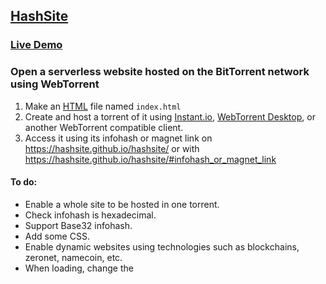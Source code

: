 ## [HashSite](https://hashsite.github.io/hashsite/)

### [Live Demo](https://hashsite.github.io/hashsite/#magnet:?xt=urn:btih:ac68392d0cb90b37583805eb4a638a41995a9ec2&dn=index.html&tr=udp%3A%2F%2Fexplodie.org%3A6969&tr=udp%3A%2F%2Ftracker.coppersurfer.tk%3A6969&tr=udp%3A%2F%2Ftracker.empire-js.us%3A1337&tr=udp%3A%2F%2Ftracker.leechers-paradise.org%3A6969&tr=udp%3A%2F%2Ftracker.opentrackr.org%3A1337&tr=wss%3A%2F%2Ftracker.btorrent.xyz&tr=wss%3A%2F%2Ftracker.fastcast.nz&tr=wss%3A%2F%2Ftracker.openwebtorrent.com)

### Open a serverless website hosted on the BitTorrent network using WebTorrent

1. Make an [HTML](https://www.w3schools.com/html/default.asp) file named ```index.html```
2. Create and host a torrent of it using [Instant.io](https://instant.io/), [WebTorrent Desktop](https://webtorrent.io/desktop/), or another WebTorrent compatible client.
3. Access it using its infohash or magnet link on https://hashsite.github.io/hashsite/ or with https://hashsite.github.io/hashsite/#infohash_or_magnet_link

#### To do:
- Enable a whole site to be hosted in one torrent.
- Check infohash is hexadecimal.
- Support Base32 infohash.
- Add some CSS.
- Enable dynamic websites using technologies such as blockchains, zeronet, namecoin, etc.
- When loading, change the <title> tag to the magnet link's dn parameter if it exists.
- Add an option to add trackers manually after the download has begun.
